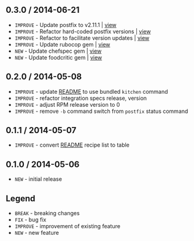 0.3.0 / 2014-06-21
------------------

- `IMPROVE` - Update postfix to v2.11.1 | [view](https://gitlab.com/4-20ma/cookbook-postfix.rpm/commit/adea1d9)
- `IMPROVE` - Refactor hard-coded postfix versions | [view](https://gitlab.com/4-20ma/cookbook-postfix.rpm/commit/bdec964)
- `IMPROVE` - Refactor to facilitate version updates | [view](https://gitlab.com/4-20ma/cookbook-postfix.rpm/commit/deb0e72)
- `IMPROVE` - Update rubocop gem | [view](https://gitlab.com/4-20ma/cookbook-postfix.rpm/commit/131354c)
- `NEW` - Update chefspec gem | [view](https://gitlab.com/4-20ma/cookbook-postfix.rpm/commit/f8683d5)
- `NEW` - Update foodcritic gem | [view](https://gitlab.com/4-20ma/cookbook-postfix.rpm/commit/89d8411)


0.2.0 / 2014-05-08
------------------

- `IMPROVE` - update [README](README.md) to use bundled `kitchen` command
- `IMPROVE` - refactor integration specs release, version
- `IMPROVE` - adjust RPM release version to 0
- `IMPROVE` - remove `-b` command switch from `postfix` status command


0.1.1 / 2014-05-07
------------------

- `IMPROVE` - convert [README](README.md) recipe list to table


0.1.0 / 2014-05-06
------------------

- `NEW` - initial release


Legend
------

- `BREAK`   - breaking changes
- `FIX`     - bug fix
- `IMPROVE` - improvement of existing feature
- `NEW`     - new feature
